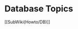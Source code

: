 <!-- Name: Howto/DB -->
<!-- Version: 1 -->
<!-- Last-Modified: 2006/03/28 22:49:15 -->
<!-- Author: demian -->
# Database Topics
[[SubWiki(Howto/DB)]]